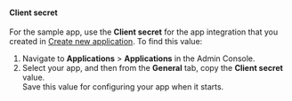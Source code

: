 #### Client secret

For the sample app, use the **Client secret** for the app integration that you created in
[Create new application](/docs/guides/oie-embedded-common-org-setup/java/main/#create-a-new-application). To find this value:
1. Navigate to **Applications** > **Applications** in the Admin Console.
1. Select your app, and then from the **General** tab, copy the **Client secret** value.<br>
    Save this value for configuring your app when it starts.
